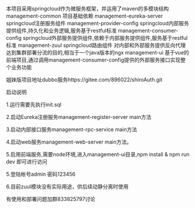 本项目采用springcloud作为微服务框架，并运用了maven的多模块结构
management-common 项目基础依赖
management-eureka-server springcloud注册服务组件
management-provider-config springcloud内部服务提供组件,持久化和业务逻辑,服务基于restful标准
management-consumer-config springcloud外部服务提供组件,依赖于内部服务提供组件,服务基于restful标准
management-zuul springcloud路由组件 对内部和外部服务提供反向代理达到集群部署分流的目的,相当于一个java版本的ngx
management-ui 基于vue的前端项目,通过调用management-consumer-config提供的外部服务接口实现整个业务功能

姐妹版项目地址dubbo服务https://gitee.com/896022/shiroAuth.git

启动说明

1.运行需要先执行init.sql

2.启动Eureka注册服务management-register-server main方法

3.启动内部接口服务management-rpc-service main方法

4.启动web服务management-web-server main方法。

5.启用前端服务,需要node环境,进入management-ui目录,npm install & npm run dev 即可进行访问

5.登陆帐号admin 密码123456

6.目前zuul模块没有实际用途，供后续动静分离时使用


有使用和部署问题加群833825797讨论

